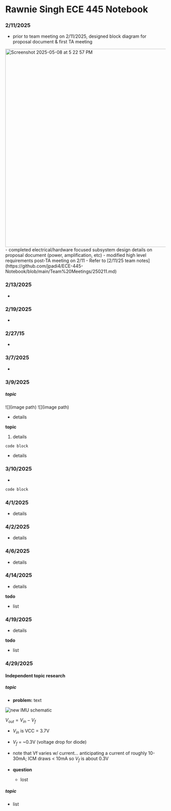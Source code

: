# Rawnie Singh ECE 445 Notebook
### 2/11/2025
- prior to team meeting on 2/11/2025, designed block diagram for proposal document & first TA meeting
 <img width="622" alt="Screenshot 2025-05-08 at 5 22 57 PM" src="https://github.com/user-attachments/assets/78c833d7-dc96-4325-acdf-62cb7e2e2f45" />
- completed electrical/hardware focused subsystem design details on proposal document (power, amplification, etc)
- modified high level requirements post-TA meeting on 2/11
- Refer to [2/11/25 team notes](https://github.com/jpadi4/ECE-445-Notebook/blob/main/Team%20Meetings/250211.md)

### 2/13/2025
- 

### 2/19/2025
- 

### 2/27/15
-

### 3/7/2025
- 

### 3/9/2025
##### topic

![](image path)
![](image path)
- details 

**topic**
1. details

```cpp
code block
``` 

- details

### 3/10/2025
- 

```cpp
code block
```

### 4/1/2025
- details


### 4/2/2025
- details

### 4/6/2025
- details

### 4/14/2025 
- details

**todo**
- list

### 4/19/2025 
- details

**todo**
- list

### 4/29/2025
#### Independent __topic__ research
##### topic
- **problem:** text

![new IMU schematic](image)

$V_{out}=V_{in} - V_f$
- $V_{in}$ is VCC = 3.7V
- $V_f$ = ~0.3V (voltage drop for diode)
- note that Vf varies w/ current... anticipating a current of roughly 10-30mA; ICM draws < 10mA so $V_f$ is about 0.3V

- **question**
  - lost

##### topic
- list
